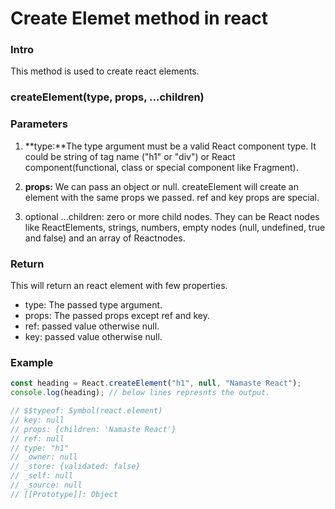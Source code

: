 # Create Elemet method in react

### Intro

This method is used to create react elements.

### createElement(type, props, ...children)

### Parameters

1. **type:**The type argument must be a valid React component type. It could be string of tag name ("h1" or "div") or React component(functional, class or special component like Fragment).

2. **props:** We can pass an object or null. createElement will create an element with the same props we passed. ref and key props are special.

3. optional ...children: zero or more child nodes. They can be React nodes like ReactElements, strings, numbers, empty nodes (null, undefined, true and false) and an array of Reactnodes.

### Return

This will return an react element with few properties.

- type: The passed type argument.
- props: The passed props except ref and key.
- ref: passed value otherwise null.
- key: passed value otherwise null.

### Example

```js
const heading = React.createElement("h1", null, "Namaste React");
console.log(heading); // below lines represnts the output.

// $$typeof: Symbol(react.element)
// key: null
// props: {children: 'Namaste React'}
// ref: null
// type: "h1"
// _owner: null
// _store: {validated: false}
// _self: null
// _source: null
// [[Prototype]]: Object
```
